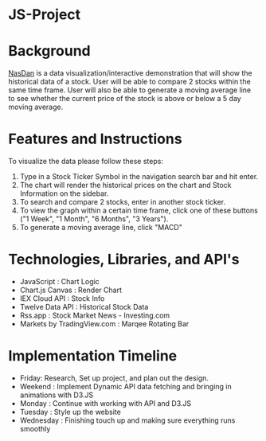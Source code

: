# JS-Project

# Background

[NasDan](https://dli53.github.io/JS-Project/) is a data visualization/interactive demonstration that will show the historical data of a stock. User will be able to compare 2 stocks within the same time frame. User will also be able to generate a moving average line to see whether the current price of the stock is above or below a 5 day moving average.

# Features and Instructions



To visualize the data please follow these steps:
1. Type in a Stock Ticker Symbol in the navigation search bar and hit enter.
2. The chart will render the historical prices on the chart and Stock Information on the sidebar.
3. To search and compare 2 stocks, enter in another stock ticker.
4. To view the graph within a certain time frame, click one of these buttons ("1 Week", "1 Month", "6 Months", "3 Years").
5. To generate a moving average line, click "MACD"



# Technologies, Libraries, and API's

- JavaScript : Chart Logic
- Chart.js Canvas : Render Chart
- IEX Cloud API : Stock Info
- Twelve Data API : Historical Stock Data
- Rss.app : Stock Market News - Investing.com
- Markets by TradingView.com : Marqee Rotating Bar
<!-- # Functionality & MVPs -->

<!-- In NasDan, users will be able to:
-   Input a stock ticker
-   Select a time frame
-   Visualize the historical stock price of of the stock as a line graph
-   Compare 2 stocks within the same time frame
-   Generate a 52 wk Average line -->


<!-- ![Alt Text](images/image.png) -->


# Implementation Timeline
-   Friday: Research, Set up project, and plan out the design.
-   Weekend : Implement Dynamic API data fetching and bringing in animations with D3.JS
-   Monday : Continue with working with API and D3.JS
-   Tuesday : Style up the website
-   Wednesday : Finishing touch up and making sure everything runs smoothly
